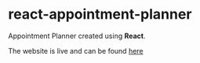# react-appointment-planner

Appointment Planner created using **React**.

The website is live and can be found [here](https://)